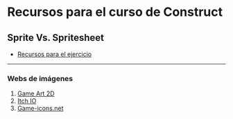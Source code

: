 # Recursos para el curso de Construct


## Sprite Vs. Spritesheet

* [Recursos para el ejercicio](https://juanizquierdodomenech.github.io/agora.construct.media/resources/ej1_sprite_vs_spritesheet.zip)

---

### Webs de imágenes

1. [Game Art 2D](http://www.gameart2d.com/freebies.html)
2. [Itch IO](https://itch.io/game-assets/free)
3. [Game-icons.net](http://game-icons.net/)

<!---Markdown is a lightweight and easy-to-use syntax for styling your writing. It includes conventions for

```markdown
Syntax highlighted code block

# Header 1
## Header 2
### Header 3

- Bulleted
- List

1. Numbered
2. List

**Bold** and _Italic_ and `Code` text

[Link](url) and ![Image](src)
```

For more details see [GitHub Flavored Markdown](https://guides.github.com/features/mastering-markdown/).

### Jekyll Themes

Your Pages site will use the layout and styles from the Jekyll theme you have selected in your [repository settings](https://github.com/JuanIzquierdoDomenech/-AgoraConstructMedia/settings). The name of this theme is saved in the Jekyll `_config.yml` configuration file.

### Support or Contact

Having trouble with Pages? Check out our [documentation](https://help.github.com/categories/github-pages-basics/) or [contact support](https://github.com/contact) and we’ll help you sort it out.
-->